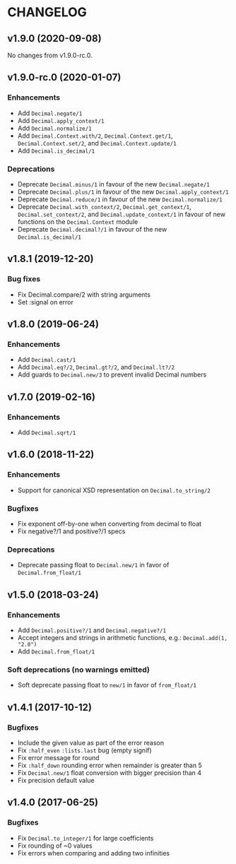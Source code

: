 # CHANGELOG

## v1.9.0 (2020-09-08)

No changes from v1.9.0-rc.0.

## v1.9.0-rc.0 (2020-01-07)

### Enhancements

* Add `Decimal.negate/1`
* Add `Decimal.apply_context/1`
* Add `Decimal.normalize/1`
* Add `Decimal.Context.with/2`, `Decimal.Context.get/1`, `Decimal.Context.set/2`,
  and `Decimal.Context.update/1`
* Add `Decimal.is_decimal/1`

### Deprecations

* Deprecate `Decimal.minus/1` in favour of the new `Decimal.negate/1`
* Deprecate `Decimal.plus/1` in favour of the new `Decimal.apply_context/1`
* Deprecate `Decimal.reduce/1` in favour of the new `Decimal.normalize/1`
* Deprecate `Decimal.with_context/2`, `Decimal.get_context/1`, `Decimal.set_context/2`,
  and `Decimal.update_context/1` in favour of new functions on the `Decimal.Context` module
* Deprecate `Decimal.decimal?/1` in favour of the new `Decimal.is_decimal/1`

## v1.8.1 (2019-12-20)

### Bug fixes

* Fix Decimal.compare/2 with string arguments
* Set :signal on error

## v1.8.0 (2019-06-24)

### Enhancements

* Add `Decimal.cast/1`
* Add `Decimal.eq?/2`, `Decimal.gt?/2`, and `Decimal.lt?/2`
* Add guards to `Decimal.new/3` to prevent invalid Decimal numbers

## v1.7.0 (2019-02-16)

### Enhancements

* Add `Decimal.sqrt/1`

## v1.6.0 (2018-11-22)

### Enhancements

* Support for canonical XSD representation on `Decimal.to_string/2`

### Bugfixes

* Fix exponent off-by-one when converting from decimal to float
* Fix negative?/1 and positive?/1 specs

### Deprecations

* Deprecate passing float to `Decimal.new/1` in favor of `Decimal.from_float/1`

## v1.5.0 (2018-03-24)

### Enhancements

* Add `Decimal.positive?/1` and `Decimal.negative?/1`
* Accept integers and strings in arithmetic functions, e.g.: `Decimal.add(1, "2.0")`
* Add `Decimal.from_float/1`

### Soft deprecations (no warnings emitted)

* Soft deprecate passing float to `new/1` in favor of `from_float/1`

## v1.4.1 (2017-10-12)

### Bugfixes

* Include the given value as part of the error reason
* Fix `:half_even` `:lists.last` bug (empty signif)
* Fix error message for round
* Fix `:half_down` rounding error when remainder is greater than 5
* Fix `Decimal.new/1` float conversion with bigger precision than 4
* Fix precision default value

## v1.4.0 (2017-06-25)

### Bugfixes

* Fix `Decimal.to_integer/1` for large coefficients
* Fix rounding of ~0 values
* Fix errors when comparing and adding two infinities

